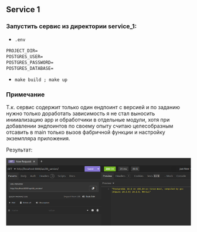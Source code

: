 ## Service 1

### Запустить сервис из директории service_1:
- `.env`
```
PROJECT_DIR=
POSTGRES_USER=
POSTGRES_PASSWORD=
POSTGRES_DATABASE=
```

- `make build ; make up`

### Примечание
Т.к. сервис содержит только один ендпоинт с версией и по заданию нужно только доработать зависимость 
я не стал выносить инииализацию app и обработчики в отдельные модули, хотя при добавлении эндпоинтов по своему опыту
считаю целесобразным отсавить в main только вызов фабричной функции и настройку экземпляра приложения.

Результат:

![result.png](service_1/result.png)